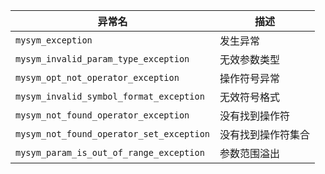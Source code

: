 |异常名|描述|
|-----|---|
|`mysym_exception`|发生异常|
|`mysym_invalid_param_type_exception`|无效参数类型|
|`mysym_opt_not_operator_exception`|操作符号异常|
|`mysym_invalid_symbol_format_exception`|无效符号格式|
|`mysym_not_found_operator_exception`|没有找到操作符|
|`mysym_not_found_operator_set_exception`|没有找到操作符集合|
|`mysym_param_is_out_of_range_exception`|参数范围溢出|